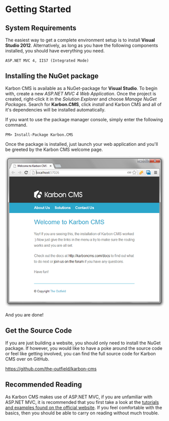 # Getting Started
## System Requirements

The easiest way to get a complete environment setup is to install **Visual Studio 2012**. Alternatively, as long as you have the following components installed, you should have everything you need.

    ASP.NET MVC 4, IIS7 (Integrated Mode)

## Installing the NuGet package

Karbon CMS is available as a NuGet-package for **Visual Studio**. To begin with, create a new *ASP.NET MVC 4 Web Application*. Once the project is created, right-click it in the *Solution Explorer* and choose *Manage NuGet Packages*. Search for **Karbon.CMS**, click *install* and Karbon CMS and all of it's dependencies will be installed automatically. 

If you want to use the package manager console, simply enter the following command.

    PM> Install-Package Karbon.CMS

Once the package is installed, just launch your web application and you'll be greeted by the Karbon CMS welcome page.

![Karbon CMS Welcome Page](getting-started\01.png)

And you are done!

## Get the Source Code

If you are just building a website, you should only need to install the NuGet package. If however, you would like to have a poke around the source code or feel like getting involved, you can find the full source code for Karbon CMS over on GitHub.

<https://github.com/the-outfield/karbon-cms>

## Recommended Reading

As Karbon CMS makes use of ASP.NET MVC, if you are unfamiliar with ASP.NET MVC, it is recommended that you first take a look at the [tutorials and examples found on the official website](http://www.asp.net/mvc). If you feel comfortable with the basics, then you should be able to carry on reading without much trouble.